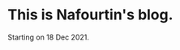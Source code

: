 <!-- Hello and welcome to this blog. Edit the `index.md` file to change this content. All pages on the blog, including this one, use [Markdown](https://guides.github.com/features/mastering-markdown/). You can include images:

![Image of fast.ai logo](images/logo.png)

## This is nafourtin's blog.

And you can include links, like this [link to fast.ai](https://www.fast.ai). Posts will appear after this file. 
-->


# This is Nafourtin's blog.

Starting on 18 Dec 2021.
